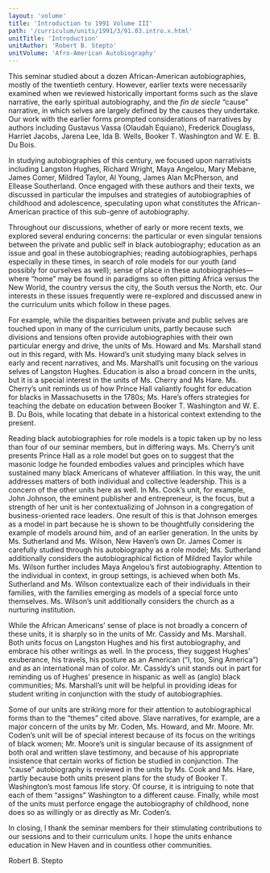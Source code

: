 ```yaml
---
layout: 'volume'
title: 'Introduction to 1991 Volume III'
path: '/curriculum/units/1991/3/91.03.intro.x.html'
unitTitle: 'Introduction'
unitAuthor: 'Robert B. Stepto'
unitVolume: 'Afro-American Autobiography'
---
```


<body>
 <p>
  This seminar studied about a dozen African-American autobiographies, mostly of the twentieth century. However, earlier texts were necessarily examined when we reviewed historically important forms such as the slave narrative, the early spiritual autobiography, and the
  <i>
   fin de siecle
  </i>
  “cause” narrative, in which selves are largely defined by the causes they undertake. Our work with the earlier forms prompted considerations of narratives by authors including Gustavus Vassa (Olaudah Equiano), Frederick Douglass, Harriet Jacobs, Jarena Lee, Ida B. Wells, Booker T. Washington and W. E. B. Du Bois.
 </p>
 <p>
  In studying autobiographies of this century, we focused upon narrativists including Langston Hughes, Richard Wright, Maya Angelou, Mary Mebane, James Comer, Mildred Taylor, Al Young, James Alan McPherson, and Ellease Southerland. Once engaged with these authors and their texts, we discussed in particular the impulses and strategies of autobiographies of childhood and adolescence, speculating upon what constitutes the African-American practice of this sub-genre of autobiography.
 </p>
 <p>
  Throughout our discussions, whether of early or more recent texts, we explored several enduring concerns: the particular or even singular tensions between the private and public self in black autobiography; education as an issue and goal in these autobiographies; reading autobiographies, perhaps especially in these times, in search of role models for our youth (and possibly for ourselves as well); sense of place in these autobiographies—where “home” may be found in paradigms so often pitting Africa versus the New World, the country versus the city, the South versus the North, etc. Our interests in these issues frequently were re-explored and discussed anew in the curriculum units which follow in these pages.
 </p>
 <p>
  For example, while the disparities between private and public selves are touched upon in many of the curriculum units, partly because such divisions and tensions often provide autobiographies with their own particular energy and drive, the units of Ms. Howard and Ms. Marshall stand out in this regard, with Ms. Howard’s unit studying many black selves in early and recent narratives, and Ms. Marshall’s unit focusing on the various selves of Langston Hughes. Education is also a broad concern in the units, but it is a special interest in the units of Ms. Cherry and Ms Hare. Ms. Cherry’s unit reminds us of how Prince Hall valiantly fought for education for blacks in Massachusetts in the 1780s; Ms. Hare’s offers strategies for teaching the debate on education between Booker T. Washington and W. E. B. Du Bois, while locating that debate in a historical context extending to the present.
 </p>
 <p>
  Reading black autobiographies for role models is a topic taken up by no less than four of our seminar members, but in differing ways. Ms. Cherry’s unit presents Prince Hall as a role model but goes on to suggest that the masonic lodge he founded embodies values and principles which have sustained many black Americans of whatever affiliation. In this way, the unit addresses matters of both individual and collective leadership. This is a concern of the other units here as well. In Ms. Cook’s unit, for example, John Johnson, the eminent publisher and entrepreneur, is the focus, but a strength of her unit is her contextualizing of Johnson in a congregation of business-oriented race leaders. One result of this is that Johnson emerges as a model in part because he is shown to be thoughtfully considering the example of models around him, and of an earlier generation. In the units by Ms. Sutherland and Ms. Wilson, New Haven’s own Dr. James Comer is carefully studied through his autobiography as a role model; Ms. Sutherland additionally considers the autobiographical fiction of Mildred Taylor while Ms. Wilson further includes Maya Angelou’s first autobiography. Attention to the individual in context, in group settings, is achieved when both Ms. Sutherland and Ms. Wilson contextualize each of their individuals in their families, with the families emerging as models of a special force unto themselves. Ms. Wilson’s unit additionally considers the church as a nurturing institution.
 </p>
 <p>
  While the African Americans’ sense of place is not broadly a concern of these units, it is sharply so in the units of Mr. Cassidy and Ms. Marshall. Both units focus on Langston Hughes and his first autobiography, and embrace his other writings as well. In the process, they suggest Hughes’ exuberance, his travels, his posture as an American (“I, too, Sing America”) and as an international man of color. Mr. Cassidy’s unit stands out in part for reminding us of Hughes’ presence in hispanic as well as (anglo) black communities; Ms. Marshall’s unit will be helpful in providing ideas for student writing in conjunction with the study of autobiographies.
 </p>
 <p>
  Some of our units are striking more for their attention to autobiographical forms than to the “themes” cited above. Slave narratives, for example, are a major concern of the units by Mr. Coden, Ms. Howard, and Mr. Moore. Mr. Coden’s unit will be of special interest because of its focus on the writings of black women; Mr. Moore’s unit is singular because of its assignment of both oral and written slave testimony, and because of his appropriate insistence that certain works of fiction be studied in conjunction. The “cause” autobiography is reviewed in the units by Ms. Cook and Ms. Hare, partly because both units present plans for the study of Booker T. Washington’s most famous life story. Of course, it is intriguing to note that each of them “assigns” Washington to a different cause. Finally, while most of the units must perforce engage the autobiography of childhood, none does so as willingly or as directly as Mr. Coden’s.
 </p>
 <p>
  In closing, I thank the seminar members for their stimulating contributions to our sessions and to their curriculum units. I hope the units enhance education in New Haven and in countless other communities.
 </p>
 <p>
  Robert B. Stepto
 </p>

</body>
